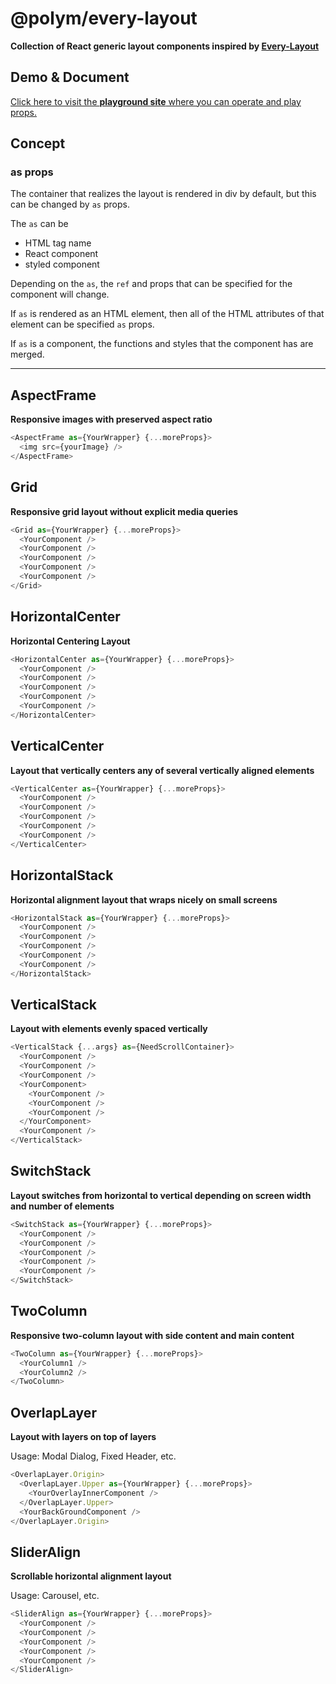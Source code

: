# @polym/every-layout

**Collection of React generic layout components inspired by [Every-Layout](https://every-layout.dev/)**

## Demo & Document

[Click here to visit the **playground site** where you can operate and play props.](https://tetracalibers.github.io/polym-every-layout/?path=/story/layout-introduction--page)

## Concept

### as props

The container that realizes the layout is rendered in div by default, but this can be changed by `as` props.

The `as` can be

- HTML tag name
- React component
- styled component

Depending on the `as`, the `ref` and props that can be specified for the component will change.

If `as` is rendered as an HTML element, then all of the HTML attributes of that element can be specified `as` props.

If `as` is a component, the functions and styles that the component has are merged.

---

## AspectFrame

**Responsive images with preserved aspect ratio**

```ts
<AspectFrame as={YourWrapper} {...moreProps}>
  <img src={yourImage} />
</AspectFrame>
```

## Grid

**Responsive grid layout without explicit media queries**

```ts
<Grid as={YourWrapper} {...moreProps}>
  <YourComponent />
  <YourComponent />
  <YourComponent />
  <YourComponent />
  <YourComponent />
</Grid>
```

## HorizontalCenter

**Horizontal Centering Layout**

```ts
<HorizontalCenter as={YourWrapper} {...moreProps}>
  <YourComponent />
  <YourComponent />
  <YourComponent />
  <YourComponent />
  <YourComponent />
</HorizontalCenter>
```

## VerticalCenter

**Layout that vertically centers any of several vertically aligned elements**

```ts
<VerticalCenter as={YourWrapper} {...moreProps}>
  <YourComponent />
  <YourComponent />
  <YourComponent />
  <YourComponent />
  <YourComponent />
</VerticalCenter>
```

## HorizontalStack

**Horizontal alignment layout that wraps nicely on small screens**

```ts
<HorizontalStack as={YourWrapper} {...moreProps}>
  <YourComponent />
  <YourComponent />
  <YourComponent />
  <YourComponent />
  <YourComponent />
</HorizontalStack>
```

## VerticalStack

**Layout with elements evenly spaced vertically**

```ts
<VerticalStack {...args} as={NeedScrollContainer}>
  <YourComponent />
  <YourComponent />
  <YourComponent />
  <YourComponent>
    <YourComponent />
    <YourComponent />
    <YourComponent />
  </YourComponent>
  <YourComponent />
</VerticalStack>
```

## SwitchStack

**Layout switches from horizontal to vertical depending on screen width and number of elements**

```ts
<SwitchStack as={YourWrapper} {...moreProps}>
  <YourComponent />
  <YourComponent />
  <YourComponent />
  <YourComponent />
  <YourComponent />
</SwitchStack>
```

## TwoColumn

**Responsive two-column layout with side content and main content**

```ts
<TwoColumn as={YourWrapper} {...moreProps}>
  <YourColumn1 />
  <YourColumn2 />
</TwoColumn>
```

## OverlapLayer

**Layout with layers on top of layers**

Usage: Modal Dialog, Fixed Header, etc.

```ts
<OverlapLayer.Origin>
  <OverlapLayer.Upper as={YourWrapper} {...moreProps}>
    <YourOverlayInnerComponent />
  </OverlapLayer.Upper>
  <YourBackGroundComponent />
</OverlapLayer.Origin>
```

## SliderAlign

**Scrollable horizontal alignment layout**

Usage: Carousel, etc.

```ts
<SliderAlign as={YourWrapper} {...moreProps}>
  <YourComponent />
  <YourComponent />
  <YourComponent />
  <YourComponent />
  <YourComponent />
</SliderAlign>
```
